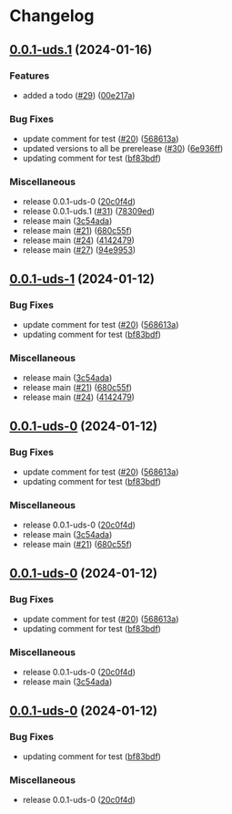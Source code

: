 # Changelog

## [0.0.1-uds.1](https://github.com/MxNxPx/quick-test/compare/v0.0.1-uds.1...v0.0.1-uds.1) (2024-01-16)


### Features

* added a todo ([#29](https://github.com/MxNxPx/quick-test/issues/29)) ([00e217a](https://github.com/MxNxPx/quick-test/commit/00e217a2a1269abb915873f31d35749607d62a4e))


### Bug Fixes

* update comment for test ([#20](https://github.com/MxNxPx/quick-test/issues/20)) ([568613a](https://github.com/MxNxPx/quick-test/commit/568613a9bac7b885627835ac416d7a895a429c39))
* updated versions to all be prerelease ([#30](https://github.com/MxNxPx/quick-test/issues/30)) ([6e936ff](https://github.com/MxNxPx/quick-test/commit/6e936ff03f53e198e02e1d64b1fb1ff04f2ad830))
* updating comment for test ([bf83bdf](https://github.com/MxNxPx/quick-test/commit/bf83bdf68b623585e32fdce8e81c9ea93c76e08f))


### Miscellaneous

* release 0.0.1-uds-0 ([20c0f4d](https://github.com/MxNxPx/quick-test/commit/20c0f4da60b944039c4f780d15369d0de60c56f5))
* release 0.0.1-uds.1 ([#31](https://github.com/MxNxPx/quick-test/issues/31)) ([78309ed](https://github.com/MxNxPx/quick-test/commit/78309ed0e8a7a4081c1d7f8a74787b731c4ce3d8))
* release main ([3c54ada](https://github.com/MxNxPx/quick-test/commit/3c54ada94d69e7efa12d6947b41b7b3fe088e388))
* release main ([#21](https://github.com/MxNxPx/quick-test/issues/21)) ([680c55f](https://github.com/MxNxPx/quick-test/commit/680c55fc5b787e51dc9b522cd6083999e46f6a26))
* release main ([#24](https://github.com/MxNxPx/quick-test/issues/24)) ([4142479](https://github.com/MxNxPx/quick-test/commit/41424794e9a205a52d69a65ff6c25fe3ba81e814))
* release main ([#27](https://github.com/MxNxPx/quick-test/issues/27)) ([94e9953](https://github.com/MxNxPx/quick-test/commit/94e9953b82b8a217aadadf7b42ba8ae66bae402e))

## [0.0.1-uds-1](https://github.com/MxNxPx/quick-test/compare/v0.0.1-uds-0...v0.0.1-uds-1) (2024-01-12)


### Bug Fixes

* update comment for test ([#20](https://github.com/MxNxPx/quick-test/issues/20)) ([568613a](https://github.com/MxNxPx/quick-test/commit/568613a9bac7b885627835ac416d7a895a429c39))
* updating comment for test ([bf83bdf](https://github.com/MxNxPx/quick-test/commit/bf83bdf68b623585e32fdce8e81c9ea93c76e08f))


### Miscellaneous

* release main ([3c54ada](https://github.com/MxNxPx/quick-test/commit/3c54ada94d69e7efa12d6947b41b7b3fe088e388))
* release main ([#21](https://github.com/MxNxPx/quick-test/issues/21)) ([680c55f](https://github.com/MxNxPx/quick-test/commit/680c55fc5b787e51dc9b522cd6083999e46f6a26))
* release main ([#24](https://github.com/MxNxPx/quick-test/issues/24)) ([4142479](https://github.com/MxNxPx/quick-test/commit/41424794e9a205a52d69a65ff6c25fe3ba81e814))

## [0.0.1-uds-0](https://github.com/MxNxPx/quick-test/compare/v0.0.1-uds-0...v0.0.1-uds-0) (2024-01-12)


### Bug Fixes

* update comment for test ([#20](https://github.com/MxNxPx/quick-test/issues/20)) ([568613a](https://github.com/MxNxPx/quick-test/commit/568613a9bac7b885627835ac416d7a895a429c39))
* updating comment for test ([bf83bdf](https://github.com/MxNxPx/quick-test/commit/bf83bdf68b623585e32fdce8e81c9ea93c76e08f))


### Miscellaneous

* release 0.0.1-uds-0 ([20c0f4d](https://github.com/MxNxPx/quick-test/commit/20c0f4da60b944039c4f780d15369d0de60c56f5))
* release main ([3c54ada](https://github.com/MxNxPx/quick-test/commit/3c54ada94d69e7efa12d6947b41b7b3fe088e388))
* release main ([#21](https://github.com/MxNxPx/quick-test/issues/21)) ([680c55f](https://github.com/MxNxPx/quick-test/commit/680c55fc5b787e51dc9b522cd6083999e46f6a26))

## [0.0.1-uds-0](https://github.com/MxNxPx/quick-test/compare/v0.0.1-uds-0...v0.0.1-uds-0) (2024-01-12)


### Bug Fixes

* update comment for test ([#20](https://github.com/MxNxPx/quick-test/issues/20)) ([568613a](https://github.com/MxNxPx/quick-test/commit/568613a9bac7b885627835ac416d7a895a429c39))
* updating comment for test ([bf83bdf](https://github.com/MxNxPx/quick-test/commit/bf83bdf68b623585e32fdce8e81c9ea93c76e08f))


### Miscellaneous

* release 0.0.1-uds-0 ([20c0f4d](https://github.com/MxNxPx/quick-test/commit/20c0f4da60b944039c4f780d15369d0de60c56f5))
* release main ([3c54ada](https://github.com/MxNxPx/quick-test/commit/3c54ada94d69e7efa12d6947b41b7b3fe088e388))

## [0.0.1-uds-0](https://github.com/MxNxPx/quick-test/compare/v0.0.1-uds-0...v0.0.1-uds-0) (2024-01-12)


### Bug Fixes

* updating comment for test ([bf83bdf](https://github.com/MxNxPx/quick-test/commit/bf83bdf68b623585e32fdce8e81c9ea93c76e08f))


### Miscellaneous

* release 0.0.1-uds-0 ([20c0f4d](https://github.com/MxNxPx/quick-test/commit/20c0f4da60b944039c4f780d15369d0de60c56f5))
